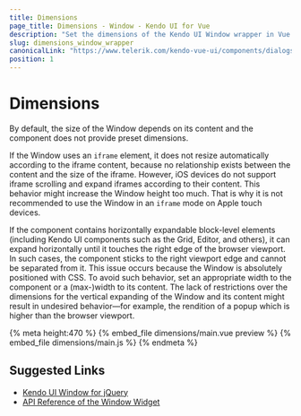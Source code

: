 ```yaml
---
title: Dimensions
page_title: Dimensions - Window - Kendo UI for Vue
description: "Set the dimensions of the Kendo UI Window wrapper in Vue projects."
slug: dimensions_window_wrapper
canonicalLink: "https://www.telerik.com/kendo-vue-ui/components/dialogs/window/dimensions-resizing/"
position: 1
---
```


<div><WrapperBanner link="/kendo-vue-ui/components/dialogs/window/dimensions-resizing"></WrapperBanner></div>    

# Dimensions

By default, the size of the Window depends on its content and the component does not provide preset dimensions.

If the Window uses an `iframe` element, it does not resize automatically according to the iframe content, because no relationship exists between the content and the size of the iframe. However, iOS devices do not support iframe scrolling and expand iframes according to their content. This behavior might increase the Window height too much. That is why it is not recommended to use the Window in an `iframe` mode on Apple touch devices.

If the component contains horizontally expandable block-level elements (including Kendo UI components such as the Grid, Editor, and others), it can expand horizontally until it touches the right edge of the browser viewport. In such cases, the component sticks to the right viewport edge and cannot be separated from it. This issue occurs because the Window is absolutely positioned with CSS. To avoid such behavior, set an appropriate width to the component or a (max-)width to its content. The lack of restrictions over the dimensions for the vertical expanding of the Window and its content might result in undesired behavior&mdash;for example, the rendition of a popup which is higher than the browser viewport.

{% meta height:470 %}
{% embed_file dimensions/main.vue preview %}
{% embed_file dimensions/main.js %}
{% endmeta %}

## Suggested Links

* [Kendo UI Window for jQuery](https://docs.telerik.com/kendo-ui/controls/layout/window/overview)
* [API Reference of the Window Widget](https://docs.telerik.com/kendo-ui/api/javascript/ui/window)
